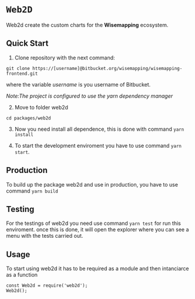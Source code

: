 # `Web2D`

Web2d create the custom charts for the **Wisemapping** ecosystem.

## Quick Start

1. Clone repository with the next command:

```
git clone https://[username]@bitbucket.org/wisemapping/wisemapping-frontend.git
```

where the variable _username_ is you username of Bitbucket.

_Note:The project is configured to use the yarn dependency manager_

2. Move to folder web2d

```
cd packages/web2d
```

3. Now you need install all dependence, this is done with command `yarn install`

4. To start the development enviroment you have to use command `yarn start`.

## Production

To build up the package web2d and use in production, you have to use command `yarn build`

## Testing

For the testings of web2d you need use command `yarn test` for run this enviroment.
once this is done, it will open the explorer where you can see a menu with the tests carried out.

## Usage

To start using web2d it has to be required as a module and then intanciarce as a function

```
const Web2d = require('web2d');
Web2d();
```
